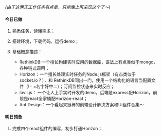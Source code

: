 
*(由于这两天工作任务有点重，只能晚上再来玩这个了～)*

#### 今日已做

1. 熟悉任务，读懂需求；

2. 搭建环境，下载代码，运行demo；

3. 基础概念描述：
    + RethinkDB:一个擅长构建实时应用的数据库，语法上有点类似于mongo，各种链式调用；
    + Horizon：一个擅长处理实时任务的Node.js框架（有点类似于socket.io？），和 RethinkDB同出一门，使用一个结构化的语言当配置文件（!= =名字好中二）；订阅监控状态来实时反应；
    + lovli.js： 一个让人上手实时开发的demo，后端是express配Horizon，前段是react全家桶配Horizon-react；
    + Ant Design：一个看起来挺棒的前端设计解决方案和UI组件合集～

#### 明日预备

1. 完成四个react组件的编写，初步打通Horizon；